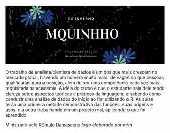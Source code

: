 ![](https://github.com/fernandarrios/mquinho_de_inverno_2021/blob/main/Mquinho%20de%20Inverno.png)

 O trabalho de analista/cientista de dados é um dos que mais crescem no mercado global, havendo um número muito maior de vagas do que pessoas qualificadas para a posição, além de ser uma competência cada vez mais requisitada na academia. A idéia do curso é que o estudante saia dele tendo clareza sobre aspectos teóricos e práticos da linguagem, e sabendo como conduzir uma análise de dados do início ao fim utilizando o R. As aulas terão uma primeira metade demonstrativa das funções, suas origens e usos, e a outra trabalhando em um projeto real, aplicando o que foi aprendido.

Ministrado pelo [Rômulo Damasceno](https://github.com/romulo-drl/mquinhoinverno_r/tree/main/r_analisededados_mquinhoinverno)
*logo elaborado por mim*
